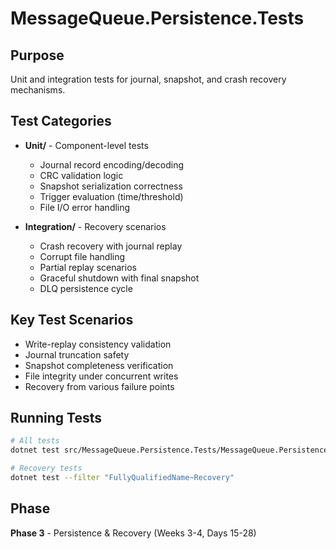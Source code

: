 # MessageQueue.Persistence.Tests

## Purpose

Unit and integration tests for journal, snapshot, and crash recovery mechanisms.

## Test Categories

- **Unit/** - Component-level tests
  - Journal record encoding/decoding
  - CRC validation logic
  - Snapshot serialization correctness
  - Trigger evaluation (time/threshold)
  - File I/O error handling

- **Integration/** - Recovery scenarios
  - Crash recovery with journal replay
  - Corrupt file handling
  - Partial replay scenarios
  - Graceful shutdown with final snapshot
  - DLQ persistence cycle

## Key Test Scenarios

- Write-replay consistency validation
- Journal truncation safety
- Snapshot completeness verification
- File integrity under concurrent writes
- Recovery from various failure points

## Running Tests

```bash
# All tests
dotnet test src/MessageQueue.Persistence.Tests/MessageQueue.Persistence.Tests.csproj

# Recovery tests
dotnet test --filter "FullyQualifiedName~Recovery"
```

## Phase

**Phase 3** - Persistence & Recovery (Weeks 3-4, Days 15-28)
